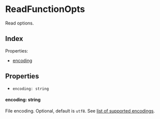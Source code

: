 
# ReadFunctionOpts


Read options.

## Index



Properties:

- [encoding](#encoding-string)



## Properties

- `encoding: string`


#### encoding: string

File encoding. Optional, default is `utf8`. See [list of supported encodings](https://github.com/ashtuchkin/iconv-lite/wiki/Supported-Encodings).





